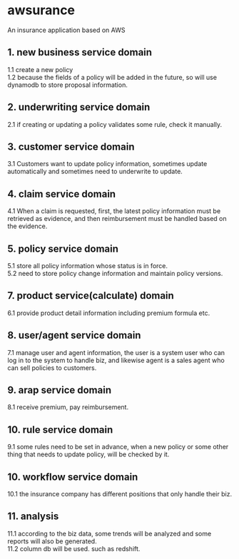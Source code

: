 # awsurance
An insurance application based on AWS

## 1. new business service domain
1.1 create a new policy \
1.2 because the fields of a policy will be added in the future, so will use dynamodb to store proposal information.
   
## 2. underwriting service domain
2.1 if creating or updating a policy validates some rule, check it manually.
   
## 3. customer service domain
3.1 Customers want to update policy information, sometimes update automatically and sometimes need to underwrite to update.
   
## 4. claim service domain
4.1 When a claim is requested, first, the latest policy information must be retrieved as evidence, and then reimbursement must be handled based on the evidence.
 
## 5. policy service domain
5.1 store all policy information whose status is in force. \
5.2 need to store policy change information and maintain policy versions.
   
## 7. product service(calculate) domain
6.1 provide product detail information including premium formula etc.
   
## 8. user/agent service domain
7.1 manage user and agent information, the user is a system user who can log in to the system to handle biz, and likewise agent is a sales agent who can sell policies to customers.

## 9. arap service domain
8.1 receive premium, pay reimbursement.
   
## 10. rule service domain
9.1 some rules need to be set in advance, when a new policy or some other thing that needs to update policy, will be checked by it.
   
## 10. workflow service domain
10.1 the insurance company has different positions that only handle their biz.

## 11. analysis
11.1 according to the biz data, some trends will be analyzed and some reports will also be generated. \
11.2 column db will be used. such as redshift.
